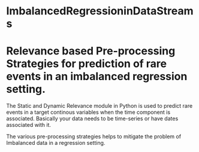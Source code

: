 # ImbalancedRegressioninDataStreams

# Relevance based Pre-processing Strategies for prediction of rare events in an imbalanced regression setting.


The Static and Dynamic Relevance module in Python is used to predict rare events in a target continous variables when the time component is associated. Basically your data needs to be time-series or have dates associated with it.

The various pre-processing strategies helps to mitigate the problem of Imbalanced data in a regression setting. 
